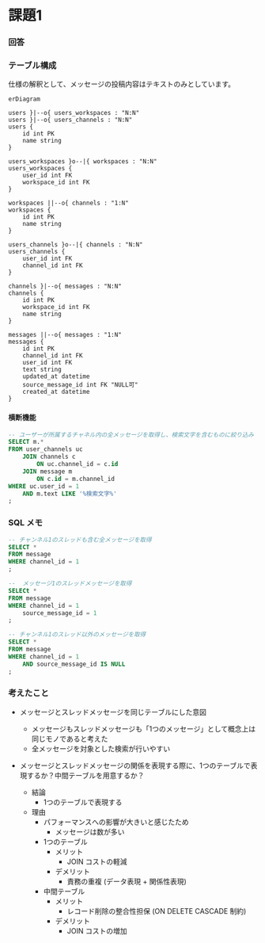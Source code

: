 # 課題1

### 回答

### テーブル構成

仕様の解釈として、メッセージの投稿内容はテキストのみとしています。

```mermaid
erDiagram

users }|--o{ users_workspaces : "N:N"
users }|--o{ users_channels : "N:N"
users {
    id int PK
    name string 
}

users_workspaces }o--|{ workspaces : "N:N"
users_workspaces {
    user_id int FK
    workspace_id int FK
}

workspaces ||--o{ channels : "1:N"
workspaces {
    id int PK
    name string
}

users_channels }o--|{ channels : "N:N"
users_channels {
    user_id int FK
    channel_id int FK
}

channels }|--o{ messages : "N:N"
channels {
    id int PK
    workspace_id int FK
    name string
}

messages ||--o{ messages : "1:N"
messages {
    id int PK
    channel_id int FK
    user_id int FK
    text string
    updated_at datetime
    source_message_id int FK "NULL可"
    created_at datetime
}

```



#### 横断機能

```sql
-- ユーザーが所属するチャネル内の全メッセージを取得し、検索文字を含むものに絞り込み
SELECT m.*
FROM user_channels uc
    JOIN channels c 
        ON uc.channel_id = c.id
    JOIN message m
        ON c.id = m.channel_id
WHERE uc.user_id = 1
    AND m.text LIKE '%検索文字%'
;
```


### SQL メモ

```sql
-- チャンネル1のスレッドも含む全メッセージを取得
SELECT *
FROM message
WHERE channel_id = 1
;

--  メッセージ1のスレッドメッセージを取得
SELECt *
FROM message
WHERE channel_id = 1
    source_message_id = 1
;

-- チャンネル1のスレッド以外のメッセージを取得
SELECT *
FROM message
WHERE channel_id = 1
    AND source_message_id IS NULL
;
```


### 考えたこと

- メッセージとスレッドメッセージを同じテーブルにした意図
  - メッセージもスレッドメッセージも「1つのメッセージ」として概念上は同じモノであると考えた
  - 全メッセージを対象とした検索が行いやすい

- メッセージとスレッドメッセージの関係を表現する際に、1つのテーブルで表現するか？中間テーブルを用意するか？
  - 結論
    - 1つのテーブルで表現する
  - 理由
    - パフォーマンスへの影響が大きいと感じたため
      - メッセージは数が多い
    - 1つのテーブル
      - メリット
        - JOIN コストの軽減
      - デメリット
        - 責務の重複 (データ表現 + 関係性表現)
    - 中間テーブル
      - メリット
        - レコード削除の整合性担保 (ON DELETE CASCADE 制約)
      - デメリット
        - JOIN コストの増加
